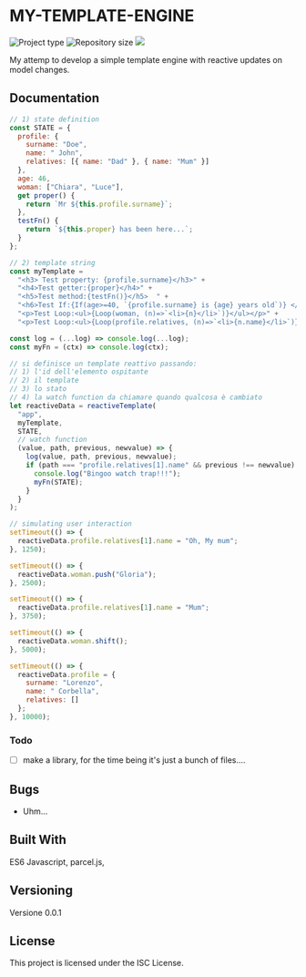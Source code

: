 # MY-TEMPLATE-ENGINE

![](https://img.shields.io/badge/type-JS_Library-brightgreen.svg "Project type")
![](https://img.shields.io/github/repo-size/LorenzoCorbella74/MY-TEMPLATE-ENGINE "Repository size")
![](https://img.shields.io/github/package-json/v/LorenzoCorbella74/MY-TEMPLATE-ENGINE)

My attemp to develop a simple template engine with reactive updates on model changes. 


## Documentation
```javascript
// 1) state definition
const STATE = {
  profile: {
    surname: "Doe",
    name: " John",
    relatives: [{ name: "Dad" }, { name: "Mum" }]
  },
  age: 46,
  woman: ["Chiara", "Luce"],
  get proper() {
    return `Mr ${this.profile.surname}`;
  },
  testFn() {
    return `${this.proper} has been here...`;
  }
};

// 2) template string
const myTemplate =
  "<h3> Test property: {profile.surname}</h3>" +
  "<h4>Test getter:{proper}</h4>" +
  "<h5>Test method:{testFn()}</h5>  " +
  "<h6>Test If:{If(age>=40, `{profile.surname} is {age} years old`)} </h6>" +
  "<p>Test Loop:<ul>{Loop(woman, (n)=>`<li>{n}</li>`)}</ul></p>" +
  "<p>Test Loop:<ul>{Loop(profile.relatives, (n)=>`<li>{n.name}</li>`)}</ul></p>";

const log = (...log) => console.log(...log);
const myFn = (ctx) => console.log(ctx);

// si definisce un template reattivo passando:
// 1) l'id dell'elemento ospitante
// 2) il template
// 3) lo stato
// 4) la watch function da chiamare quando qualcosa è cambiato
let reactiveData = reactiveTemplate(
  "app",
  myTemplate,
  STATE,
  // watch function
  (value, path, previous, newvalue) => {
    log(value, path, previous, newvalue);
    if (path === "profile.relatives[1].name" && previous !== newvalue) {
      console.log("Bingoo watch trap!!!");
      myFn(STATE);
    }
  }
);

// simulating user interaction
setTimeout(() => {
  reactiveData.profile.relatives[1].name = "Oh, My mum";
}, 1250);

setTimeout(() => {
  reactiveData.woman.push("Gloria");
}, 2500);

setTimeout(() => {
  reactiveData.profile.relatives[1].name = "Mum";
}, 3750);

setTimeout(() => {
  reactiveData.woman.shift();
}, 5000);

setTimeout(() => {
  reactiveData.profile = {
    surname: "Lorenzo",
    name: " Corbella",
    relatives: []
  };
}, 10000);
```

### Todo
- [ ] make a library, for the time being it's just a bunch of files....


## Bugs
- Uhm...

## Built With

ES6 Javascript, parcel.js,

## Versioning

Versione 0.0.1

## License

This project is licensed under the ISC License.